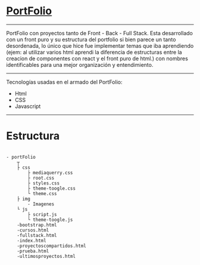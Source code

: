 # [PortFolio](https://megagringa.github.io/portFolio/index.html)

---

PortFolio con proyectos tanto de Front - Back - Full Stack.
Esta desarrollado con un front puro y su estructura del portfolio si bien parece un tanto desordenada, lo único que hice fue implementar temas que iba aprendiendo (ejem: al utilizar varios html aprendi la diferencia de estructuras entre la creacion de componentes con react y el front puro de html.) con nombres identificables para una mejor organización y entendimiento.

---

Tecnologías usadas en el armado del PortFolio:
- Html
- CSS     
- Javascript             

---

# Estructura

```

- portFolio
    ┬
    ├ css
        ├ mediaquerry.css
        ├ root.css
        ├ styles.css
        ├ theme-toogle.css
        └ theme.css
    ├ img
        - Imagenes
    └ js
        ├ script.js
        └ theme-toogle.js
    -bootstrap.html
    -cursos.html
    -fullstack.html
    -index.html
    -proyectoscompartidos.html
    -prueba.html
    -ultimosproyectos.html

```    